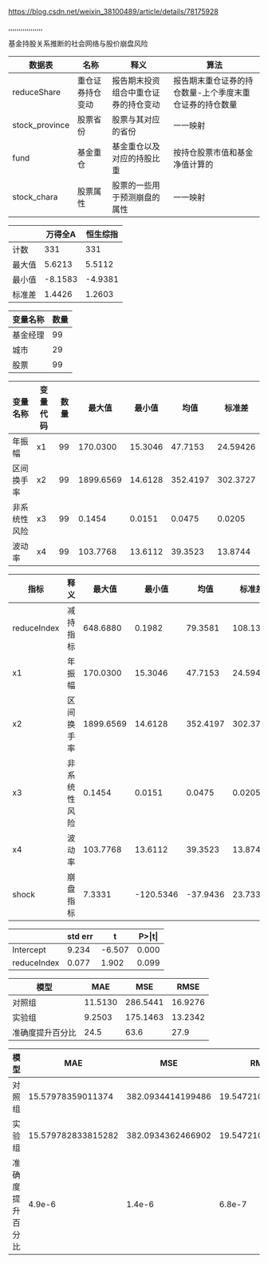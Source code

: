 https://blog.csdn.net/weixin_38100489/article/details/78175928

,,,,,,,,,,,,,,,,,

基金持股关系推断的社会网络与股价崩盘风险





| 数据表         | 名称             | 释义                                 | 算法                                                    |
| -------------- | ---------------- | ------------------------------------ | ------------------------------------------------------- |
| reduceShare    | 重仓证券持仓变动 | 报告期末投资组合中重仓证券的持仓变动 | 报告期末重仓证券的持仓数量-上个季度末重仓证券的持仓数量 |
| stock_province | 股票省份         | 股票与其对应的省份                   | 一一映射                                                |
| fund           | 基金重仓         | 基金重仓以及对应的持股比重           | 按持仓股票市值和基金净值计算的                          |
| stock_chara    | 股票属性         | 股票的一些用于预测崩盘的属性         | 一一映射                                                |

|        | 万得全A | 恒生综指 |
| ------ | ------- | -------- |
| 计数   | 331     | 331      |
| 最大值 | 5.6213  | 5.5112   |
| 最小值 | -8.1583 | -4.9381  |
| 标准差 | 1.4426  | 1.2603   |

| 变量名称 | 数量 |
| -------- | ---- |
| 基金经理 | 99   |
| 城市     | 29   |
| 股票     | 99   |

| 变量名称     | 变量代码 | 数量 | 最大值    | 最小值  | 均值     | 标准差   |
| ------------ | -------- | ---- | --------- | ------- | -------- | -------- |
| 年振幅       | x1       | 99   | 170.0300  | 15.3046 | 47.7153  | 24.59426 |
| 区间换手率   | x2       | 99   | 1899.6569 | 14.6128 | 352.4197 | 302.3727 |
| 非系统性风险 | x3       | 99   | 0.1454    | 0.0151  | 0.0475   | 0.0205   |
| 波动率       | x4       | 99   | 103.7768  | 13.6112 | 39.3523  | 13.8744  |

| 指标        | 释义         | 最大值    | 最小值    | 均值     | 标准差   | 计数 |
| ----------- | ------------ | --------- | --------- | -------- | -------- | ---- |
| reduceIndex | 减持指标     | 648.6880  | 0.1982    | 79.3581  | 108.1374 | 99   |
| x1          | 年振幅       | 170.0300  | 15.3046   | 47.7153  | 24.59426 | 99   |
| x2          | 区间换手率   | 1899.6569 | 14.6128   | 352.4197 | 302.3727 | 99   |
| x3          | 非系统性风险 | 0.1454    | 0.0151    | 0.0475   | 0.0205   | 99   |
| x4          | 波动率       | 103.7768  | 13.6112   | 39.3523  | 13.8744  | 99   |
| shock       | 崩盘指标     | 7.3331    | -120.5346 | -37.9436 | 23.7336  | 99   |

|             | std err | t      | P>\|t\| |
| ----------- | ------- | ------ | ------- |
| Intercept   | 9.234   | -6.507 | 0.000   |
| reduceIndex | 0.077   | 1.902  | 0.099   |

 

| 模型             | MAE     | MSE      | RMSE    |
| ---------------- | ------- | -------- | ------- |
| 对照组           | 11.5130 | 286.5441 | 16.9276 |
| 实验组           | 9.2503  | 175.1463 | 13.2342 |
| 准确度提升百分比 | 24.5    | 63.6     | 27.9    |

 

| 模型             | MAE                | MSE               | RMSE              |
| ---------------- | ------------------ | ----------------- | ----------------- |
| 对照组           | 15.57978359011374  | 382.0934414199486 | 19.54721057900458 |
| 实验组           | 15.579782833815282 | 382.0934362466902 | 19.5472104466773  |
| 准确度提升百分比 | 4.9e-6             | 1.4e-6            | 6.8e-7            |